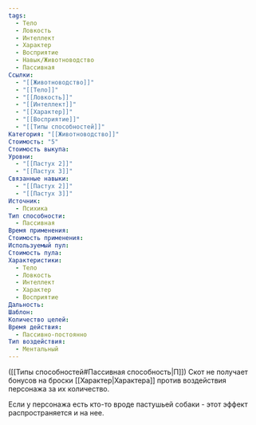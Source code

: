 ```yaml
---
tags:
  - Тело
  - Ловкость
  - Интеллект
  - Характер
  - Восприятие
  - Навык/Животноводство
  - Пассивная
Ссылки:
  - "[[Животноводство]]"
  - "[[Тело]]"
  - "[[Ловкость]]"
  - "[[Интеллект]]"
  - "[[Характер]]"
  - "[[Восприятие]]"
  - "[[Типы способностей]]"
Категория: "[[Животноводство]]"
Стоимость: "5"
Стоимость выкупа: 
Уровни:
  - "[[Пастух 2]]"
  - "[[Пастух 3]]"
Связанные навыки:
  - "[[Пастух 2]]"
  - "[[Пастух 3]]"
Источник:
  - Психика
Тип способности:
  - Пассивная
Время применения: 
Стоимость применения: 
Используемый пул: 
Стоимость пула: 
Характеристики:
  - Тело
  - Ловкость
  - Интеллект
  - Характер
  - Восприятие
Дальность: 
Шаблон: 
Количество целей: 
Время действия:
  - Пассивно-постоянно
Тип воздействия:
  - Ментальный
---
```

([[Типы способностей#Пассивная способность|П]]) Скот не получает бонусов на броски [[Характер|Характера]] против воздействия персонажа за их количество. 

Если у персонажа есть кто-то вроде пастушьей собаки - этот эффект распространяется и на нее. 